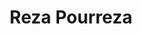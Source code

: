 ---
layout: page
title: Reza Pourreza
img: assets/img/challenge_organizers/reza_pourreza.jpg
importance: 2
redirect: https://www.comp.nus.edu.sg/~ayao/
category: work
giscus_comments: false
---